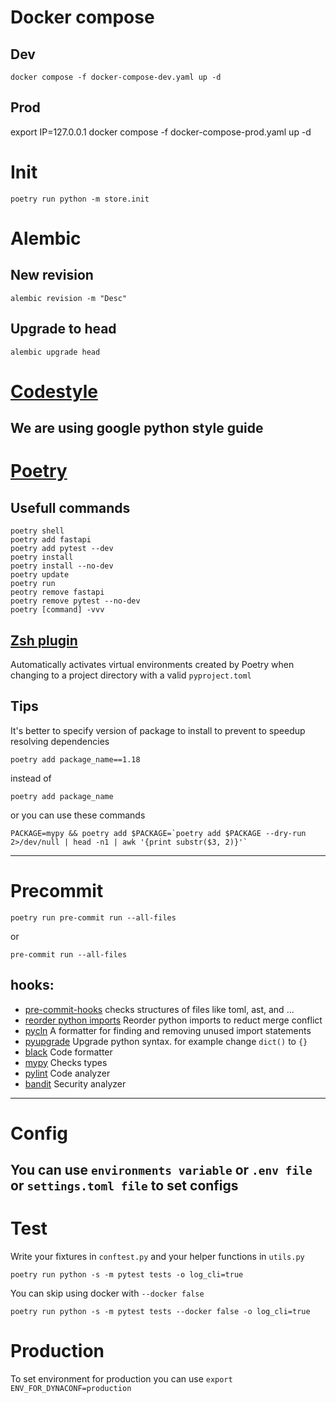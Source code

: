 # Docker compose
## Dev
```
docker compose -f docker-compose-dev.yaml up -d
```
## Prod
export IP=127.0.0.1 docker compose -f docker-compose-prod.yaml up -d

# Init
```shell
poetry run python -m store.init
```
# Alembic

## New revision
```shell
alembic revision -m "Desc"
```
## Upgrade to head
```shell
alembic upgrade head
```


# [Codestyle](https://google.github.io/styleguide/pyguide.html)
We are using google python style guide
---

# [Poetry](https://python-poetry.org/)

## Usefull commands
```shell
poetry shell
poetry add fastapi
poetry add pytest --dev
poetry install
poetry install --no-dev
poetry update
poetry run
peotry remove fastapi
poetry remove pytest --no-dev
poetry [command] -vvv
```

## [Zsh plugin](https://github.com/darvid/zsh-poetry)
Automatically activates virtual environments created by Poetry when changing to a project directory with a valid `pyproject.toml`

## Tips
It's better to specify version of package to install to prevent to speedup resolving dependencies
```shell
poetry add package_name==1.18
```
instead of
```shell
poetry add package_name
```

or you can use these commands
```shell
PACKAGE=mypy && poetry add $PACKAGE=`poetry add $PACKAGE --dry-run 2>/dev/null | head -n1 | awk '{print substr($3, 2)}'`
```
---

# Precommit
```shell
poetry run pre-commit run --all-files
```
or
```shell
pre-commit run --all-files
```
## hooks:
  - [pre-commit-hooks](https://github.com/pre-commit/pre-commit-hooks)
    checks structures of files like toml, ast, and ...
  - [reorder python imports](https://github.com/asottile/reorder_python_imports)
    Reorder python imports to reduct merge conflict
  - [pycln](https://github.com/hadialqattan/pycln)
    A formatter for finding and removing unused import statements
  - [pyupgrade](https://github.com/asottile/pyupgrade)
    Upgrade python syntax. for example change `dict()` to `{}`
  - [black](https://github.com/psf/black)
    Code formatter
  - [mypy](https://github.com/pre-commit/mirrors-mypy)
    Checks types
  - [pylint](https://github.com/pycqa/pylint)
    Code analyzer
  - [bandit](https://github.com/PyCQA/bandit)
    Security analyzer
---
# Config
You can use `environments variable` or `.env file` or `settings.toml file` to set configs
---
# Test
Write your fixtures in `conftest.py` and your helper functions in `utils.py`
```shell
poetry run python -s -m pytest tests -o log_cli=true
```
You can skip using docker with `--docker false`
```shell
poetry run python -s -m pytest tests --docker false -o log_cli=true
```

# Production
To set environment for production you can use `export ENV_FOR_DYNACONF=production`
